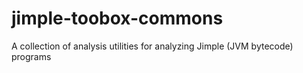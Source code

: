 # jimple-toobox-commons
A collection of analysis utilities for analyzing Jimple (JVM bytecode) programs

